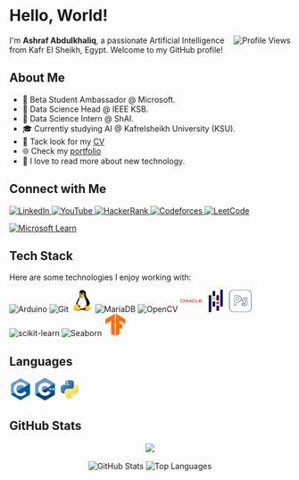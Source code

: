# Hello, World! 

<img align="right" src="https://komarev.com/ghpvc/?username=kershrita" alt="Profile Views" />

I'm **Ashraf Abdulkhaliq**, a passionate Artificial Intelligence from Kafr El Sheikh, Egypt. Welcome to my GitHub profile! 

## About Me 
- 💼 Beta Student Ambassador @ Microsoft.
- 💼 Data Science Head @ IEEE KSB.
- 💼 Data Science Intern @ ShAI.
- 🎓 Currently studying AI @ Kafrelsheikh University (KSU).
- 📄 Tack look for my [CV](Ashraf's%20Resume.pdf)
- 🌐 Check my [portfolio](https://salmon-rock-06b10da10.4.azurestaticapps.net/)
- 🌱 I love to read more about new technology.

## Connect with Me 

<p align="left">
  <a href="https://linkedin.com/in/ashraf-abdulkhaliq" target="_blank">
    <img src="https://raw.githubusercontent.com/rahuldkjain/github-profile-readme-generator/master/src/images/icons/Social/linked-in-alt.svg" alt="LinkedIn" height="30" width="40" />
  </a>

  <a href="https://www.youtube.com/c/kershrita" target="_blank">
    <img src="https://raw.githubusercontent.com/rahuldkjain/github-profile-readme-generator/master/src/images/icons/Social/youtube.svg" alt="YouTube" height="30" width="40" />
  </a>

  <a href="https://www.hackerrank.com/ashrafabdulkhal1" target="_blank">
    <img src="https://raw.githubusercontent.com/rahuldkjain/github-profile-readme-generator/master/src/images/icons/Social/hackerrank.svg" alt="HackerRank" height="30" width="40" />
  </a>

  <a href="https://codeforces.com/profile/kershrita" target="_blank">
    <img src="https://raw.githubusercontent.com/rahuldkjain/github-profile-readme-generator/master/src/images/icons/Social/codeforces.svg" alt="Codeforces" height="30" width="40" />
  </a>

  <a href="https://www.leetcode.com/kershrita" target="_blank">
    <img src="https://raw.githubusercontent.com/rahuldkjain/github-profile-readme-generator/master/src/images/icons/Social/leet-code.svg" alt="LeetCode" height="30" width="40" />
  </a>
</p>

[![Microsoft Learn](https://img.shields.io/badge/Microsoft%20Learn-Profile-blue?style=for-the-badge&logo=microsoft)](https://learn.microsoft.com/en-us/users/kershrita/)

## Tech Stack

Here are some technologies I enjoy working with:

<p align="left">
  <img src="https://cdn.worldvectorlogo.com/logos/arduino-1.svg" alt="Arduino" width="40" height="40"/>
  <img src="https://www.vectorlogo.zone/logos/git-scm/git-scm-icon.svg" alt="Git" width="40" height="40"/>
  <img src="https://raw.githubusercontent.com/devicons/devicon/master/icons/linux/linux-original.svg" alt="Linux" width="40" height="40"/>
  <img src="https://www.vectorlogo.zone/logos/mariadb/mariadb-icon.svg" alt="MariaDB" width="40" height="40"/>
  <img src="https://www.vectorlogo.zone/logos/opencv/opencv-icon.svg" alt="OpenCV" width="40" height="40"/>
  <img src="https://raw.githubusercontent.com/devicons/devicon/master/icons/oracle/oracle-original.svg" alt="Oracle" width="40" height="40"/>
  <img src="https://raw.githubusercontent.com/devicons/devicon/2ae2a900d2f041da66e950e4d48052658d850630/icons/pandas/pandas-original.svg" alt="Pandas" width="40" height="40"/>
  <img src="https://raw.githubusercontent.com/devicons/devicon/master/icons/photoshop/photoshop-line.svg" alt="Photoshop" width="40" height="40"/>
  <img src="https://upload.wikimedia.org/wikipedia/commons/0/05/Scikit_learn_logo_small.svg" alt="scikit-learn" width="40" height="40"/>
  <img src="https://seaborn.pydata.org/_images/logo-mark-lightbg.svg" alt="Seaborn" width="40" height="40"/>
  <img src="https://raw.githubusercontent.com/devicons/devicon/master/icons/tensorflow/tensorflow-original.svg" alt="TensorFlow" width="40" height="40"/>
</p>

## Languages

<p align="left">
  <img src="https://raw.githubusercontent.com/devicons/devicon/master/icons/c/c-original.svg" alt="C" width="40" height="40"/>
  <img src="https://raw.githubusercontent.com/devicons/devicon/master/icons/cplusplus/cplusplus-original.svg" alt="C++" width="40" height="40"/>
  <img src="https://raw.githubusercontent.com/devicons/devicon/master/icons/python/python-original.svg" alt="Python" width="40" height="40"/>
</p>

## GitHub Stats 

<p align="center">
<img align="center" src="https://github-readme-streak-stats.herokuapp.com/?user=kershrita" />
</p>

<p align="center">
<img align="center" src="https://github-readme-stats.vercel.app/api?username=kershrita&show_icons=true&locale=en" alt="GitHub Stats" />
<img align="center" src="https://github-readme-stats.vercel.app/api/top-langs?username=kershrita&show_icons=true&locale=en&layout=compact" alt="Top Languages" />  
</p>


